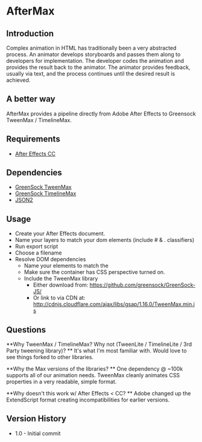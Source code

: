 # AfterMax

## Introduction
Complex animation in HTML has traditionally been a very abstracted process.  An animator develops storyboards and passes them along to developers for implementation.  The developer codes the animation and provides the result back to the animator. The animator provides feedback, usually via text, and the process continues until the desired result is achieved.

## A better way
AfterMax provides a pipeline directly from Adobe After Effects to Greensock TweenMax / TimelineMax.


## Requirements

* [After Effects CC](http://www.adobe.com/products/aftereffects.html)

## Dependencies
* [GreenSock TweenMax](http://greensock.com/tweenmax)
* [GreenSock TimelineMax](http://greensock.com/timelinemax)
* [JSON2](https://github.com/douglascrockford/JSON-js)

## Usage

* Create your After Effects document.
* Name your layers to match your dom elements (include # & . classifiers)
* Run export script
* Choose a filename
* Resolve DOM dependencies
	* Name your elements to match the 
	* Make sure the container has CSS perspective turned on.
	* Include the TweenMax library
		* Either download from: https://github.com/greensock/GreenSock-JS/
		* Or link to via CDN at: http://cdnjs.cloudflare.com/ajax/libs/gsap/1.16.0/TweenMax.min.js

## Questions

**Why TweenMax / TimelineMax? Why not (TweenLite / TimelineLite / 3rd Party tweening library)?
**
It's what I'm most familiar with.  Would love to see things forked to other libraries.

**Why the Max versions of the libraries?
**
One dependency @ ~100k supports all of our animation needs.
TweenMax cleanly animates CSS properties in a very readable, simple format.
  
**Why doesn't this work w/ After Effects < CC?
**
Adobe changed up the ExtendScript format creating incompatibilities for earlier versions.


## Version History

* 1.0 - Initial commit


